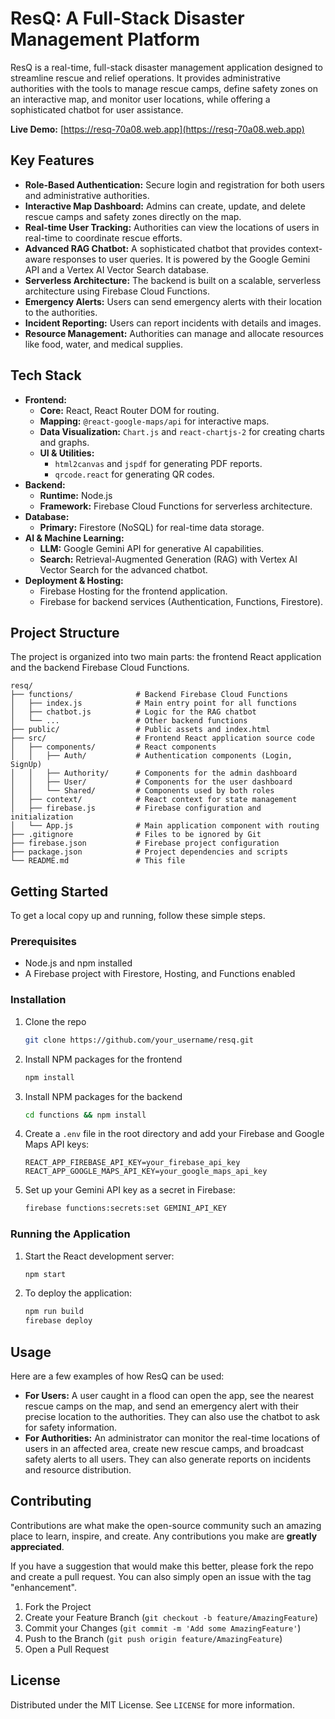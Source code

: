 # ResQ: A Full-Stack Disaster Management Platform

ResQ is a real-time, full-stack disaster management application designed to streamline rescue and relief operations. It provides administrative authorities with the tools to manage rescue camps, define safety zones on an interactive map, and monitor user locations, while offering a sophisticated chatbot for user assistance.

**Live Demo:** [https://resq-70a08.web.app](https://resq-70a08.web.app)

## Key Features

*   **Role-Based Authentication:** Secure login and registration for both users and administrative authorities.
*   **Interactive Map Dashboard:** Admins can create, update, and delete rescue camps and safety zones directly on the map.
*   **Real-time User Tracking:** Authorities can view the locations of users in real-time to coordinate rescue efforts.
*   **Advanced RAG Chatbot:** A sophisticated chatbot that provides context-aware responses to user queries. It is powered by the Google Gemini API and a Vertex AI Vector Search database.
*   **Serverless Architecture:** The backend is built on a scalable, serverless architecture using Firebase Cloud Functions.
*   **Emergency Alerts:** Users can send emergency alerts with their location to the authorities.
*   **Incident Reporting:** Users can report incidents with details and images.
*   **Resource Management:** Authorities can manage and allocate resources like food, water, and medical supplies.

## Tech Stack

*   **Frontend:**
    *   **Core:** React, React Router DOM for routing.
    *   **Mapping:** `@react-google-maps/api` for interactive maps.
    *   **Data Visualization:** `Chart.js` and `react-chartjs-2` for creating charts and graphs.
    *   **UI & Utilities:**
        *   `html2canvas` and `jspdf` for generating PDF reports.
        *   `qrcode.react` for generating QR codes.
*   **Backend:**
    *   **Runtime:** Node.js
    *   **Framework:** Firebase Cloud Functions for serverless architecture.
*   **Database:**
    *   **Primary:** Firestore (NoSQL) for real-time data storage.
*   **AI & Machine Learning:**
    *   **LLM:** Google Gemini API for generative AI capabilities.
    *   **Search:** Retrieval-Augmented Generation (RAG) with Vertex AI Vector Search for the advanced chatbot.
*   **Deployment & Hosting:**
    *   Firebase Hosting for the frontend application.
    *   Firebase for backend services (Authentication, Functions, Firestore).

## Project Structure

The project is organized into two main parts: the frontend React application and the backend Firebase Cloud Functions.

```
resq/
├── functions/              # Backend Firebase Cloud Functions
│   ├── index.js            # Main entry point for all functions
│   ├── chatbot.js          # Logic for the RAG chatbot
│   └── ...                 # Other backend functions
├── public/                 # Public assets and index.html
├── src/                    # Frontend React application source code
│   ├── components/         # React components
│   │   ├── Auth/           # Authentication components (Login, SignUp)
│   │   ├── Authority/      # Components for the admin dashboard
│   │   ├── User/           # Components for the user dashboard
│   │   └── Shared/         # Components used by both roles
│   ├── context/            # React context for state management
│   ├── firebase.js         # Firebase configuration and initialization
│   └── App.js              # Main application component with routing
├── .gitignore              # Files to be ignored by Git
├── firebase.json           # Firebase project configuration
├── package.json            # Project dependencies and scripts
└── README.md               # This file
```

## Getting Started

To get a local copy up and running, follow these simple steps.

### Prerequisites

*   Node.js and npm installed
*   A Firebase project with Firestore, Hosting, and Functions enabled

### Installation

1.  Clone the repo
    ```sh
    git clone https://github.com/your_username/resq.git
    ```
2.  Install NPM packages for the frontend
    ```sh
    npm install
    ```
3.  Install NPM packages for the backend
    ```sh
    cd functions && npm install
    ```
4.  Create a `.env` file in the root directory and add your Firebase and Google Maps API keys:
    ```
    REACT_APP_FIREBASE_API_KEY=your_firebase_api_key
    REACT_APP_GOOGLE_MAPS_API_KEY=your_google_maps_api_key
    ```
5.  Set up your Gemini API key as a secret in Firebase:
    ```sh
    firebase functions:secrets:set GEMINI_API_KEY
    ```

### Running the Application

1.  Start the React development server:
    ```sh
    npm start
    ```
2.  To deploy the application:
    ```sh
    npm run build
    firebase deploy
    ```

## Usage

Here are a few examples of how ResQ can be used:

*   **For Users:** A user caught in a flood can open the app, see the nearest rescue camps on the map, and send an emergency alert with their precise location to the authorities. They can also use the chatbot to ask for safety information.
*   **For Authorities:** An administrator can monitor the real-time locations of users in an affected area, create new rescue camps, and broadcast safety alerts to all users. They can also generate reports on incidents and resource distribution.

## Contributing

Contributions are what make the open-source community such an amazing place to learn, inspire, and create. Any contributions you make are **greatly appreciated**.

If you have a suggestion that would make this better, please fork the repo and create a pull request. You can also simply open an issue with the tag "enhancement".

1.  Fork the Project
2.  Create your Feature Branch (`git checkout -b feature/AmazingFeature`)
3.  Commit your Changes (`git commit -m 'Add some AmazingFeature'`)
4.  Push to the Branch (`git push origin feature/AmazingFeature`)
5.  Open a Pull Request

## License

Distributed under the MIT License. See `LICENSE` for more information.
